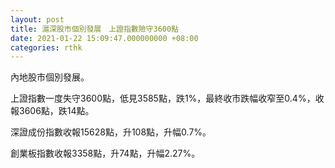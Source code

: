 ```yaml
---
layout: post
title: 滬深股市個別發展　上證指數險守3600點
date: 2021-01-22 15:09:47.000000000 +08:00
categories: rthk
---
```


內地股市個別發展。

上證指數一度失守3600點，低見3585點，跌1%，最終收市跌幅收窄至0.4%，收報3606點，跌14點。

深證成份指數收報15628點，升108點，升幅0.7%。

創業板指數收報3358點，升74點，升幅2.27%。
